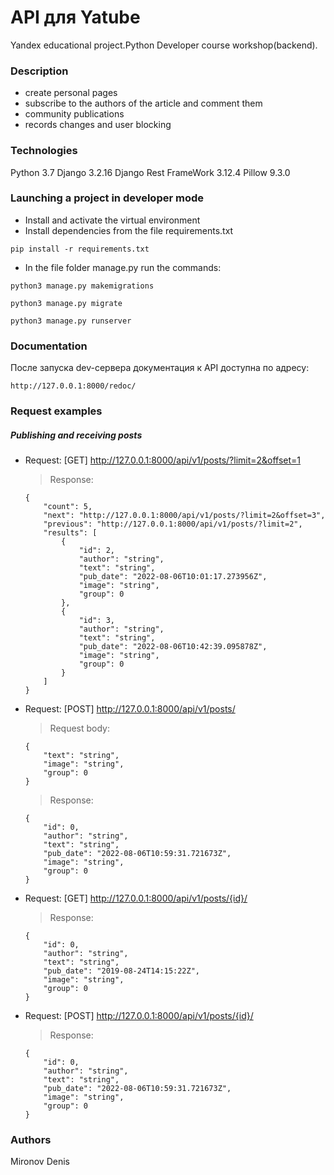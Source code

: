 # API для Yatube
Yandex educational project.Python Developer course workshop(backend).
### Description
- create personal pages
- subscribe to the authors of the article and comment them
- community publications
- records changes and user blocking
### Technologies
Python 3.7
Django 3.2.16
Django Rest FrameWork 3.12.4
Pillow 9.3.0
### Launching a project in developer mode
- Install and activate the virtual environment
- Install dependencies from the file requirements.txt
```
pip install -r requirements.txt
``` 
- In the file folder manage.py run the commands:
```
python3 manage.py makemigrations
```
```
python3 manage.py migrate
```
```
python3 manage.py runserver
```
### Documentation
После запуска dev-сервера документация к API доступна по адресу:
```
http://127.0.0.1:8000/redoc/
```
### Request examples
##### Publishing and receiving posts
- Request: [GET] http://127.0.0.1:8000/api/v1/posts/?limit=2&offset=1
    > Response: 
    ``` 
    {
        "count": 5,
        "next": "http://127.0.0.1:8000/api/v1/posts/?limit=2&offset=3",
        "previous": "http://127.0.0.1:8000/api/v1/posts/?limit=2",
        "results": [
            {
                "id": 2,
                "author": "string",
                "text": "string",
                "pub_date": "2022-08-06T10:01:17.273956Z",
                "image": "string",
                "group": 0
            },
            {
                "id": 3,
                "author": "string",
                "text": "string",
                "pub_date": "2022-08-06T10:42:39.095878Z",
                "image": "string",
                "group": 0
            }
        ]
    }
    ```
- Request: [POST] http://127.0.0.1:8000/api/v1/posts/
    > Request body:
    ```
    {
        "text": "string",
        "image": "string",
        "group": 0
    }
    ```
    > Response:
    ```
    {
        "id": 0,
        "author": "string",
        "text": "string",
        "pub_date": "2022-08-06T10:59:31.721673Z",
        "image": "string",
        "group": 0
    }
    ```
- Request: [GET] http://127.0.0.1:8000/api/v1/posts/{id}/
    >  Response:
    
    ```
    {
        "id": 0,
        "author": "string",
        "text": "string",
        "pub_date": "2019-08-24T14:15:22Z",
        "image": "string",
        "group": 0
    }
    ```

- Request: [POST] http://127.0.0.1:8000/api/v1/posts/{id}/
    > Response:
    ```
    {
        "id": 0,
        "author": "string",
        "text": "string",
        "pub_date": "2022-08-06T10:59:31.721673Z",
        "image": "string",
        "group": 0
    }
    ```

### Authors
Mironov Denis
